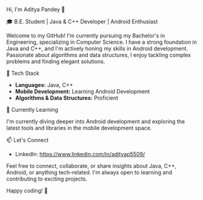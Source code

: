 Hi, I'm Aditya Pandey 👋

🎓 B.E. Student | Java & C++ Developer | Android Enthusiast

Welcome to my GitHub! I'm currently pursuing my Bachelor's in Engineering, specializing in Computer Science. I have a strong foundation in Java and C++, and I'm actively honing my skills in Android development. Passionate about algorithms and data structures, I enjoy tackling complex problems and finding elegant solutions.

🔧 Tech Stack

- **Languages:** Java, C++
- **Mobile Development:** Learning Android Development
- **Algorithms & Data Structures:** Proficient


🌱 Currently Learning

I'm currently diving deeper into Android development and exploring the latest tools and libraries in the mobile development space.

📫 Let's Connect

- LinkedIn: https://www.linkedin.com/in/adityap5509/

Feel free to connect, collaborate, or share insights about Java, C++, Android, or anything tech-related. I'm always open to learning and contributing to exciting projects.

Happy coding! 🚀
